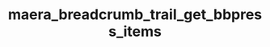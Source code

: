 ---
layout: default
title:  "maera_breadcrumb_trail_get_bbpress_items"
category: development
tags: development
---